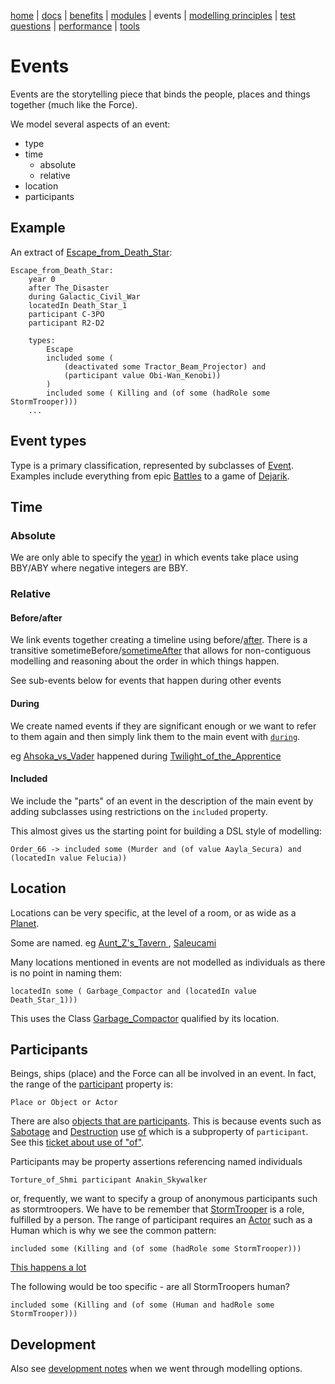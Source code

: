 [home](../) |
[docs](readme.md) |
[benefits](benefits.md) |
[modules](modularisation.md) |
events |
[modelling principles](modelling-principles.md) |
[test questions](test-questions.md) |
[performance](performance.md) |
[tools](tools.md)

# Events

Events are the storytelling piece that binds the people, places and things together (much like the Force).

We model several aspects of an event:
- type
- time
    - absolute 
    - relative 
- location
- participants

## Example
An extract of [Escape_from_Death_Star](https://star-wars-ontology.up.railway.app/individuals/-290302611/):

    Escape_from_Death_Star:
        year 0
        after The_Disaster
        during Galactic_Civil_War
        locatedIn Death_Star_1
        participant C-3PO
        participant R2-D2

        types:
            Escape
            included some (
                (deactivated some Tractor_Beam_Projector) and
                (participant value Obi-Wan_Kenobi))
            )
            included some ( Killing and (of some (hadRole some StormTrooper)))
        ...

## Event types

Type is a primary classification, represented by subclasses of [Event](https://star-wars-ontology.up.railway.app/classes/1012130387/).
Examples include everything from epic [Battles](https://star-wars-ontology.up.railway.app/classes/-1367499599/)
to a game of [Dejarik](https://star-wars-ontology.up.railway.app/classes/-137027499/).

## Time

### Absolute

We are only able to specify the [year](https://star-wars-ontology.up.railway.app/dataproperties/948496406/))
in which events take place using BBY/ABY where negative integers are BBY.

### Relative

#### Before/after

We link events together creating a timeline using before/[after](https://star-wars-ontology.up.railway.app/objectproperties/1037526453/).
There is a transitive sometimeBefore/[sometimeAfter](https://star-wars-ontology.up.railway.app/objectproperties/2047817844/) that allows for non-contiguous modelling and reasoning about the order in which things happen.

See sub-events below for events that happen during other events

#### During

We create named events if they are significant enough or we want to refer to them again and
then simply link them to the main event with [```during```](https://star-wars-ontology.up.railway.app/objectproperties/-375708134/).

eg [Ahsoka_vs_Vader](https://star-wars-ontology.up.railway.app/individuals/1661983043/) happened during
[Twilight_of_the_Apprentice](https://star-wars-ontology.up.railway.app/individuals/-1120064623/)

#### Included

We include the "parts" of an event in the description of the main event by adding subclasses
using restrictions on the ```included``` property.

This almost gives us the starting point for building a DSL style of modelling:

    Order_66 -> included some (Murder and (of value Aayla_Secura) and (locatedIn value Felucia))


## Location

Locations can be very specific, at the level of a room, or as wide as a [Planet](https://star-wars-ontology.up.railway.app/classes/-957104751/).

Some are named. eg [Aunt_Z's_Tavern ](https://star-wars-ontology.up.railway.app/individuals/-2012059427/), 
[Saleucami ](https://star-wars-ontology.up.railway.app/individuals/-1427370943/)

Many locations mentioned in events are not modelled as individuals as there is
no point in naming them:

    locatedIn some ( Garbage_Compactor and (locatedIn value Death_Star_1)))

This uses the Class [Garbage_Compactor](https://star-wars-ontology.up.railway.app/classes/-1960824747/) qualified by its location.


## Participants

Beings, ships (place) and the Force can all be involved in an event.
In fact, the range of the [participant](https://star-wars-ontology.up.railway.app/objectproperties/1712213772/) property is:

    Place or Object or Actor

There are also [objects that are participants](https://star-wars-ontology.up.railway.app/dlquery/?expression=Object+and+participatedIn+some+Event&syntax=man&query=instances).
This is because events such as [Sabotage](https://star-wars-ontology.up.railway.app/classes/-1625575009/)
and [Destruction](https://star-wars-ontology.up.railway.app/classes/782662763/) use
[of](https://star-wars-ontology.up.railway.app/objectproperties/944795056/) which is a subproperty of ```participant```.
See this [ticket about use of "of"](https://github.com/nickdrummond/star-wars-ontology/issues/15).

Participants may be property assertions referencing named individuals

    Torture_of_Shmi participant Anakin_Skywalker

or, frequently, we want to specify a group of anonymous participants
such as stormtroopers. We have to be remember that [StormTrooper](https://star-wars-ontology.up.railway.app/classes/-2145398193/)
is a role, fulfilled by a person. The range of participant requires an [Actor](https://star-wars-ontology.up.railway.app/classes/1007884718/)
such as a Human which is why we see the common pattern:

    included some (Killing and (of some (hadRole some StormTrooper)))

[This happens a lot](https://star-wars-ontology.up.railway.app/dlquery/?expression=included+some+%28Killing+and+%28of+some+%28hadRole+some+StormTrooper%29%29%29&minus=&syntax=man&query=instances)

The following would be too specific - are all StormTroopers human?

    included some (Killing and (of some (Human and hadRole some StormTrooper)))


## Development

Also see [development notes](events-options.md) when we went through modelling options.